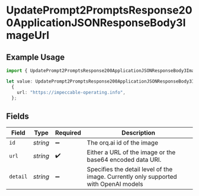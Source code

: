 # UpdatePrompt2PromptsResponse200ApplicationJSONResponseBody3ImageUrl

## Example Usage

```typescript
import { UpdatePrompt2PromptsResponse200ApplicationJSONResponseBody3ImageUrl } from "orq-poc-typescript-multi-env-version/models/operations";

let value: UpdatePrompt2PromptsResponse200ApplicationJSONResponseBody3ImageUrl =
  {
    url: "https://impeccable-operating.info",
  };
```

## Fields

| Field                                                                                | Type                                                                                 | Required                                                                             | Description                                                                          |
| ------------------------------------------------------------------------------------ | ------------------------------------------------------------------------------------ | ------------------------------------------------------------------------------------ | ------------------------------------------------------------------------------------ |
| `id`                                                                                 | *string*                                                                             | :heavy_minus_sign:                                                                   | The orq.ai id of the image                                                           |
| `url`                                                                                | *string*                                                                             | :heavy_check_mark:                                                                   | Either a URL of the image or the base64 encoded data URI.                            |
| `detail`                                                                             | *string*                                                                             | :heavy_minus_sign:                                                                   | Specifies the detail level of the image. Currently only supported with OpenAI models |